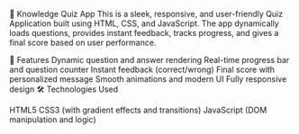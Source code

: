 🎯 Knowledge Quiz App
This is a sleek, responsive, and user-friendly Quiz Application built using HTML, CSS, and JavaScript. The app dynamically loads questions, provides instant feedback, tracks progress, and gives a final score based on user performance.

🚀 Features
Dynamic question and answer rendering
Real-time progress bar and question counter
Instant feedback (correct/wrong)
Final score with personalized message
Smooth animations and modern UI
Fully responsive design
🛠️ Technologies Used

HTML5
CSS3 (with gradient effects and transitions)
JavaScript (DOM manipulation and logic)

